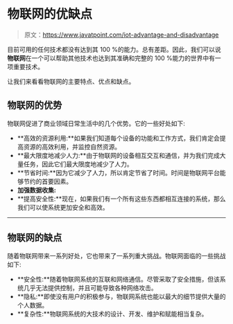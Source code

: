# 物联网的优缺点

> 原文：<https://www.javatpoint.com/iot-advantage-and-disadvantage>

目前可用的任何技术都没有达到其 100 %的能力。总有差距。因此，我们可以说**物联网**在一个可以帮助其他技术也达到其准确和完整的 100 %能力的世界中有一项重要技术。

让我们来看看物联网的主要特点、优点和缺点。

## 物联网的优势

物联网促进了商业领域日常生活中的几个优势。它的一些好处如下:

*   **高效的资源利用:**如果我们知道每个设备的功能和工作方式，我们肯定会提高资源的高效利用，并监控自然资源。
*   **最大限度地减少人力:**由于物联网的设备相互交互和通信，并为我们完成大量任务，因此它们最大限度地减少了人力。
*   **节省时间:**因为它减少了人力，所以肯定节省了时间。时间是物联网平台能够节约的首要因素。
*   **加强数据收集:**
*   **提高安全性:**现在，如果我们有一个所有这些东西都相互连接的系统，那么我们可以使系统更加安全和高效。

* * *

## 物联网的缺点

随着物联网带来一系列好处，它也带来了一系列重大挑战。物联网面临的一些挑战如下:

*   **安全性:**随着物联网系统的互联和网络通信。尽管采取了安全措施，但该系统几乎无法提供控制，并且可能导致各种网络攻击。
*   **隐私:**即使没有用户的积极参与，物联网系统也能以最大的细节提供大量的个人数据。
*   **复杂性:**物联网系统的大技术的设计、开发、维护和赋能相当复杂。